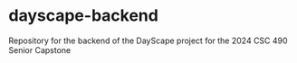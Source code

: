 # dayscape-backend
Repository for the backend of the DayScape project for the 2024 CSC 490 Senior Capstone
